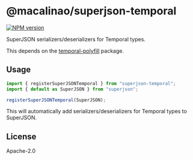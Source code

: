 # @macalinao/superjson-temporal

<a href="https://www.npmjs.com/package/superjson-temporal"><img alt="NPM version" src="https://img.shields.io/npm/v/superjson-temporal.svg?style=for-the-badge&labelColor=000000"></a>

SuperJSON serializers/deserializers for Temporal types.

This depends on the [temporal-polyfill](https://www.npmjs.com/package/temporal-polyfill) package.

## Usage

```typescript
import { registerSuperJSONTemporal } from "superjson-temporal";
import { default as SuperJSON } from "superjson";

registerSuperJSONTemporal(SuperJSON);
```

This will automatically add serializers/deserializers for Temporal types to SuperJSON.

## License

Apache-2.0
